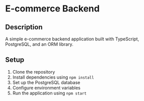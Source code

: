 # E-commerce Backend

## Description
A simple e-commerce backend application built with TypeScript, PostgreSQL, and an ORM library.

## Setup

1. Clone the repository
2. Install dependencies using `npm install`
3. Set up the PostgreSQL database
4. Configure environment variables
5. Run the application using `npm start`
